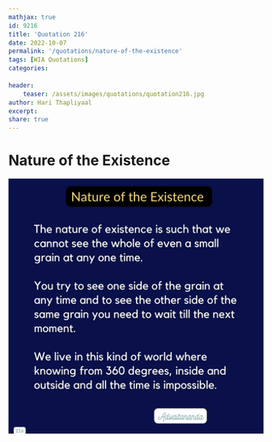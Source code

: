 ```yaml
---
mathjax: true
id: 9216
title: 'Quotation 216'
date: 2022-10-07
permalink: '/quotations/nature-of-the-existence'
tags: [WIA Quotations] 
categories: 

header:
    teaser: /assets/images/quotations/quotation216.jpg
author: Hari Thapliyaal 
excerpt:
share: true 
---
```


# Nature of the Existence

![Nature of the Existence](/assets/images/quotations/quotation216.jpg)
